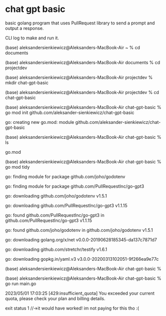 # chat gpt basic
 basic golang program that uses PullRequest library to send a prompt and output a response. 


















CLI log to make and run it. 



(base) aleksandersienkiewicz@Aleksanders-MacBook-Air ~ % cd documents


(base) aleksandersienkiewicz@Aleksanders-MacBook-Air documents % cd projectdev

(base) aleksandersienkiewicz@Aleksanders-MacBook-Air projectdev % mkdir chat-gpt-basic

(base) aleksandersienkiewicz@Aleksanders-MacBook-Air projectdev % cd chat-gpt-basic

(base) aleksandersienkiewicz@Aleksanders-MacBook-Air chat-gpt-basic % go mod init github.com/aleksander-sienkiewicz/chat-gpt-basic

go: creating new go.mod: module github.com/aleksander-sienkiewicz/chat-gpt-basic

(base) aleksandersienkiewicz@Aleksanders-MacBook-Air chat-gpt-basic % ls

go.mod

(base) aleksandersienkiewicz@Aleksanders-MacBook-Air chat-gpt-basic % go mod tidy 

go: finding module for package github.com/joho/godotenv

go: finding module for package github.com/PullRequestInc/go-gpt3


go: downloading github.com/joho/godotenv v1.5.1

go: downloading github.com/PullRequestInc/go-gpt3 v1.1.15

go: found github.com/PullRequestInc/go-gpt3 in github.com/PullRequestInc/go-gpt3 v1.1.15

go: found github.com/joho/godotenv in github.com/joho/godotenv v1.5.1

go: downloading golang.org/x/net v0.0.0-20190628185345-da137c7871d7

go: downloading github.com/stretchr/testify v1.6.1

go: downloading gopkg.in/yaml.v3 v3.0.0-20200313102051-9f266ea9e77c

(base) aleksandersienkiewicz@Aleksanders-MacBook-Air chat-gpt-basic % 

(base) aleksandersienkiewicz@Aleksanders-MacBook-Air chat-gpt-basic % go run main.go

2023/05/01 17:03:25 [429:insufficient_quota] You exceeded your current quota, please check your plan and billing details.

exit status 1       //->it would have worked! im not paying for this tho :( 
